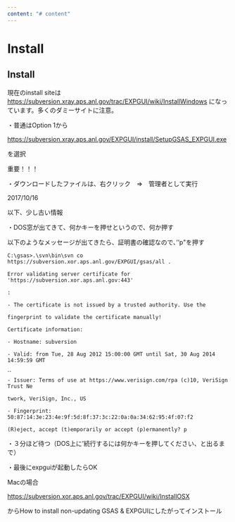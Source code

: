 ```yaml
---
content: "# content"
---
```

# Install

## Install

現在のinstall siteは <https://subversion.xray.aps.anl.gov/trac/EXPGUI/wiki/InstallWindows> になっています。多くのダミーサイトに注意。

・普通はOption 1から

<https://subversion.xray.aps.anl.gov/EXPGUI/install/SetupGSAS_EXPGUI.exe>

を選択

重要！！！

・ダウンロードしたファイルは、右クリック　⇒　管理者として実行

2017/10/16

以下、少し古い情報

・DOS窓が出てきて、何かキーを押せというので、何か押す

以下のようなメッセージが出てきたら、証明書の確認なので、’’p"を押す

`C:\gsas>.\svn\bin\svn co https://subversion.xor.aps.anl.gov/EXPGUI/gsas/all .`

`Error validating server certificate for 'https://subversion.xor.aps.anl.gov:443'`

`:`

`- The certificate is not issued by a trusted authority. Use the`

`fingerprint to validate the certificate manually!`

`Certificate information:`

`- Hostname: subversion`

`- Valid: from Tue, 28 Aug 2012 15:00:00 GMT until Sat, 30 Aug 2014 14:59:59 GMT`

``\
`- Issuer: Terms of use at https://www.verisign.com/rpa (c)10, VeriSign Trust Ne`

`twork, VeriSign, Inc., US`

`- Fingerprint: 50:87:14:3e:23:4e:9f:5d:8f:37:3c:22:0a:0a:34:62:95:4f:07:f2`

`(R)eject, accept (t)emporarily or accept (p)ermanently? p`

・３分ほど待つ（DOS上に’続行するには何かキーを押してください、と出るまで）

・最後にexpguiが起動したらOK

Macの場合

https://subversion.xor.aps.anl.gov/trac/EXPGUI/wiki/InstallOSX

からHow to install non-updating GSAS & EXPGUIにしたがってインストール